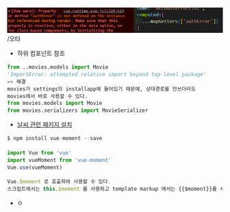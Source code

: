 ![image-20220523221118244](images/image-20220523221118244.png)/오타

- 하위 컴포넌트 참조

```python
from ..movies.models import Movie
'ImportError: attempted relative import beyond top-level package'
=> 해결
movies가 settings의 installapp에 들어있기 때문에, 상대경로를 안쓰더라도
movies에서 바로 사용할 수 있다.
from movies.models import Movie
from movies.serializers import MovieSerializer
```



- [날씨 관련 패키지 설치](https://erim1005.tistory.com/entry/vue-moment-%EC%A0%81%EC%9A%A9-%EB%B0%8F-%EC%82%AC%EC%9A%A9-%EB%B0%A9%EB%B2%95)

```js
$ npm install vue-moment --save

import Vue from 'vue'
import vueMoment from 'vue-moment'
Vue.use(vueMoment)

Vue.$moment 로 호출하여 사용할 수 있다. 
스크립트에서는 this.$moment 를 사용하고 template markup 에서는 {{$moment}}를 사용
```



- ㅇ

```js
```









